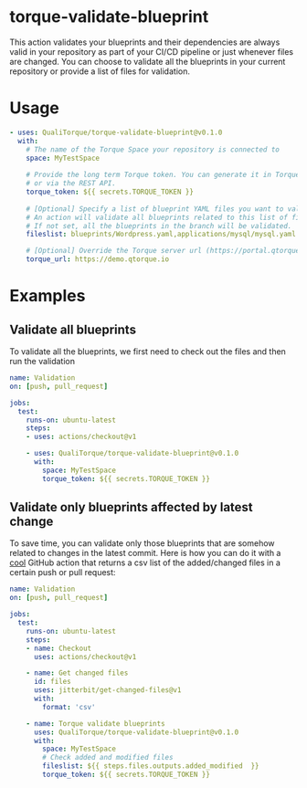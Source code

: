 # torque-validate-blueprint

This action validates your blueprints and their dependencies are always valid in your repository as part of your CI/CD pipeline or just whenever files are changed. 
You can choose to validate all the blueprints in your current repository or provide a list of files for validation.

# Usage

```yaml
- uses: QualiTorque/torque-validate-blueprint@v0.1.0
  with:
    # The name of the Torque Space your repository is connected to
    space: MyTestSpace
    
    # Provide the long term Torque token. You can generate it in Torque > Settings > Integrations
    # or via the REST API.
    torque_token: ${{ secrets.TORQUE_TOKEN }}
    
    # [Optional] Specify a list of blueprint YAML files you want to validate in csv format (comma-separated).
    # An action will validate all blueprints related to this list of files.
    # If not set, all the blueprints in the branch will be validated.
    fileslist: blueprints/Wordpress.yaml,applications/mysql/mysql.yaml

    # [Optional] Override the Torque server url (https://portal.qtorque.io) if needed.
    torque_url: https://demo.qtorque.io
```

# Examples

## Validate all blueprints

To validate all the blueprints, we first need to check out the files and then run the validation

```yaml
name: Validation
on: [push, pull_request]

jobs:
  test:
    runs-on: ubuntu-latest
    steps:
    - uses: actions/checkout@v1

    - uses: QualiTorque/torque-validate-blueprint@v0.1.0
      with:
        space: MyTestSpace
        torque_token: ${{ secrets.TORQUE_TOKEN }}
```

## Validate only blueprints affected by latest change

To save time, you can validate only those blueprints that are somehow related to changes in the latest commit. 
Here is how you can do it with a [cool](https://github.com/jitterbit/get-changed-files) GitHub action that returns a csv list of the added/changed files in a certain push or pull request:

```yaml
name: Validation
on: [push, pull_request]

jobs:
  test:
    runs-on: ubuntu-latest
    steps:
    - name: Checkout
      uses: actions/checkout@v1

    - name: Get changed files
      id: files
      uses: jitterbit/get-changed-files@v1
      with:
        format: 'csv'

    - name: Torque validate blueprints
      uses: QualiTorque/torque-validate-blueprint@v0.1.0
      with:
        space: MyTestSpace
        # Check added and modified files
        fileslist: ${{ steps.files.outputs.added_modified  }}
        torque_token: ${{ secrets.TORQUE_TOKEN }}
```
